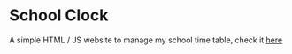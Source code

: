 # School Clock
A simple HTML / JS website to manage my school time table, check it [here](https://seba.gq/2H)
